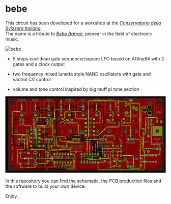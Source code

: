 # bebe

This circuit has been developed for a workshop at the *[Conservatorio della Svizzera Italiana](https://www.conservatorio.ch/it)*.    
The name is a tribute to *[Bebe Barron](https://en.wikipedia.org/wiki/Bebe_and_Louis_Barron)*, pioneer in the field of electronic music.       

![bebe](Images/bebe.png)


- 5 steps euclidean gate sequencer/square LFO based on ATtiny84 with 2 gates and a clock output  

- two frequency mixed lunetta style NAND oscillators with gate and vactrol CV control

- volume and tone control inspired by big muff pi tone section


![bebe_pcb](Images/bebe_pcb.png)



In this repository you can find the schematic, the PCB production files and the software to build your own device.


Enjoy.
